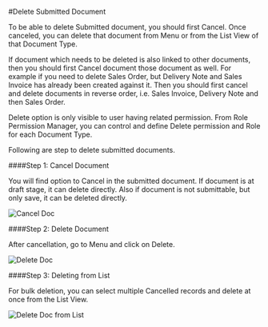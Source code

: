 <!-- add-breadcrumbs -->
#Delete Submitted Document

To be able to delete Submitted document, you should first Cancel. Once canceled, you can delete that document from Menu or from the List View of that Document Type.

If document which needs to be deleted is also linked to other documents, then you should first Cancel document those document as well. For example if you need to delete Sales Order, but Delivery Note and Sales Invoice has already been created against it. Then you should first cancel and delete documents in reverse order, i.e. Sales Invoice, Delivery Note and then Sales Order.

Delete option is only visible to user having related permission. From Role Permission Manager, you can control and define Delete permission and Role for each Document Type.

Following are step to delete submitted documents.

####Step 1: Cancel Document

You will find option to Cancel in the submitted document. If document is at draft stage, it can delete directly. Also if document is not submittable, but only save, it can be deleted directly.

<img alt="Cancel Doc" class="screenshot" src="/docs/assets/img/articles/delete-submitted-doc-1.png">

####Step 2: Delete Document

After cancellation, go to Menu and click on Delete.

<img alt="Delete Doc" class="screenshot" src="/docs/assets/img/articles/delete-submitted-doc-2.png">

####Step 3: Deleting from List

For bulk deletion, you can select multiple Cancelled records and delete at once from the List View.

<img alt="Delete Doc from List" class="screenshot" src="/docs/assets/img/articles/delete-submitted-doc-3.gif">

<!-- markdown -->